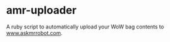 amr-uploader
============

A ruby script to automatically upload your WoW bag contents to www.askmrrobot.com.
